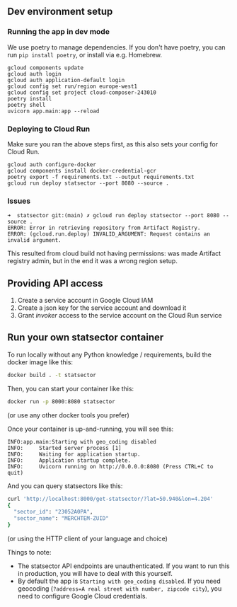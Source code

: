 

## Dev environment setup

### Running the app in dev mode

We use poetry to manage dependencies.
If you don't have poetry, you can run `pip install poetry`, or install via e.g. Homebrew.


```
gcloud components update
gcloud auth login
gcloud auth application-default login
gcloud config set run/region europe-west1
gcloud config set project cloud-composer-243010
poetry install
poetry shell
uvicorn app.main:app --reload
```

### Deploying to Cloud Run

Make sure you ran the above steps first, as this also sets your config for Cloud Run.


```
gcloud auth configure-docker
gcloud components install docker-credential-gcr
poetry export -f requirements.txt --output requirements.txt
gcloud run deploy statsector --port 8080 --source .
```

### Issues

```
➜  statsector git:(main) ✗ gcloud run deploy statsector --port 8080 --source .       
ERROR: Error in retrieving repository from Artifact Registry.
ERROR: (gcloud.run.deploy) INVALID_ARGUMENT: Request contains an invalid argument.
```

This resulted from cloud build not having permissions:
was made Artifact registry admin, but in the end it was a wrong region setup.


## Providing API access

1. Create a service account in Google Cloud IAM
2. Create a json key for the service account and download it
3. Grant *invoker* access to the service account on the Cloud Run service


## Run your own statsector container

To run locally without any Python knowledge / requirements, build the docker image like this:

```sh
docker build . -t statsector
```

Then, you can start your container like this:

```sh
docker run -p 8000:8080 statsector
```

(or use any other docker tools you prefer)

Once your container is up-and-running, you will see this:
```
INFO:app.main:Starting with geo_coding disabled
INFO:     Started server process [1]
INFO:     Waiting for application startup.
INFO:     Application startup complete.
INFO:     Uvicorn running on http://0.0.0.0:8080 (Press CTRL+C to quit)
```

And you can query statsectors like this:

```sh
curl 'http://localhost:8000/get-statsector/?lat=50.940&lon=4.204'
{
  "sector_id": "23052A0PA",
  "sector_name": "MERCHTEM-ZUID"
}
```

(or using the HTTP client of your language and choice)

Things to note:

- The statsector API endpoints are unauthenticated. If you want to run this in production, you will have to deal with this yourself.
- By default the app is `Starting with geo_coding disabled`. If you need geocoding (`?address=A real street with number, zipcode city`), you need to configure Google Cloud credentials.

